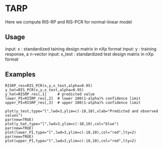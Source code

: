 # TARP

Here we compute RIS-RP and RIS-PCR for normal-linear model

## Usage

input: x : standardized taining design matrix in nXp format
input: y : training response, a n-vector
input: x_test : standardized test design matrix in nXp format

## Examples

	RISRP_res=RIS_PCR(x,y,x_test,alpha=0.95)
	y_hat=RIS_PCR(x,y,x_test,alpha=0.95)
	y_hat=RISRP_res[,1]     # predicted value
	lower_PI=RISRP_res[,2]  # lower 100(1-alpha)% confidence limit
	upper_PI=RISRP_res[,3]  # upper 100(1-alpha)% confidence limit

	plot(y_test,type="l",lwd=3,ylim=c(-10,10),xlab="Predicted and observed values")
	par(new=TRUE)
	plot(y_hat,type="l",lwd=3,ylim=c(-10,10),col="blue")
	par(new=TRUE)
	plot(lower_PI,type="l",lwd=3,ylim=c(-10,10),col="red",lty=2)
	par(new=TRUE)
	plot(upper_PI,type="l",lwd=3,ylim=c(-10,10),col="red",lty=2)
